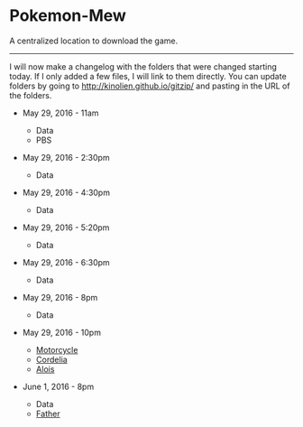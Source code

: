 # Pokemon-Mew
A centralized location to download the game.

* * *

I will now make a changelog with the folders that were changed starting today. If I only added a few files, I will link to them directly. You can update folders by going to http://kinolien.github.io/gitzip/ and pasting in the URL of the folders.

* May 29, 2016 - 11am
  * Data
  * PBS

* May 29, 2016 - 2:30pm
  * Data

* May 29, 2016 - 4:30pm
  * Data

* May 29, 2016 - 5:20pm
  * Data

* May 29, 2016 - 6:30pm
  * Data

* May 29, 2016 - 8pm
  * Data

* May 29, 2016 - 10pm
  * [Motorcycle](https://github.com/Vendily/Pokemon-Mew/blob/master/Graphics/Characters/BW169.png)
  * [Cordelia](https://github.com/Vendily/Pokemon-Mew/blob/master/Graphics/Characters/BW168.png)
  * [Alois](https://github.com/Vendily/Pokemon-Mew/blob/master/Graphics/Characters/BW167.png)
* June 1, 2016 - 8pm
  * Data
  * [Father](https://github.com/Vendily/Pokemon-Mew/blob/master/Graphics/Characters/BW170.png)
